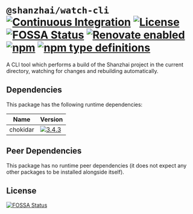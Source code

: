 # `@shanzhai/watch-cli` [![Continuous Integration](https://github.com/jameswilddev/shanzhai/workflows/Continuous%20Integration/badge.svg)](https://github.com/jameswilddev/shanzhai/actions) [![License](https://img.shields.io/github/license/jameswilddev/shanzhai.svg)](https://github.com/jameswilddev/shanzhai/blob/master/license) [![FOSSA Status](https://app.fossa.io/api/projects/git%2Bgithub.com%2Fjameswilddev%2Fshanzhai.svg?type=shield)](https://app.fossa.io/projects/git%2Bgithub.com%2Fjameswilddev%2Fshanzhai?ref=badge_shield) [![Renovate enabled](https://img.shields.io/badge/renovate-enabled-brightgreen.svg)](https://renovatebot.com/) [![npm](https://img.shields.io/npm/v/@shanzhai/watch-cli.svg)](https://www.npmjs.com/package/@shanzhai/watch-cli) [![npm type definitions](https://img.shields.io/npm/types/@shanzhai/watch-cli.svg)](https://www.npmjs.com/package/@shanzhai/watch-cli)

A CLI tool which performs a build of the Shanzhai project in the current directory, watching for changes and rebuilding automatically.

## Dependencies

This package has the following runtime dependencies:

Name     | Version                                                                                      
-------- | ---------------------------------------------------------------------------------------------
chokidar | [![3.4.3](https://img.shields.io/npm/v/chokidar.svg)](https://www.npmjs.com/package/chokidar)

## Peer Dependencies

This package has no runtime peer dependencies (it does not expect any other packages to be installed alongside itself).

## License

[![FOSSA Status](https://app.fossa.io/api/projects/git%2Bgithub.com%2Fjameswilddev%2Fshanzhai.svg?type=large)](https://app.fossa.io/projects/git%2Bgithub.com%2Fjameswilddev%2Fshanzhai?ref=badge_large)

